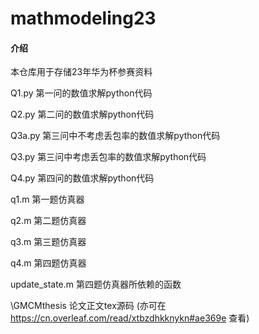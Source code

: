 # mathmodeling23

#### 介绍
本仓库用于存储23年华为杯参赛资料

Q1.py   第一问的数值求解python代码 

Q2.py   第二问的数值求解python代码 

Q3a.py   第三问中不考虑丢包率的数值求解python代码 

Q3.py   第三问中考虑丢包率的数值求解python代码 

Q4.py   第四问的数值求解python代码 

q1.m      第一题仿真器

q2.m      第二题仿真器

q3.m      第三题仿真器

q4.m      第四题仿真器

update_state.m    第四题仿真器所依赖的函数

\GMCMthesis 论文正文tex源码 (亦可在 https://cn.overleaf.com/read/xtbzdhkknykn#ae369e 查看)